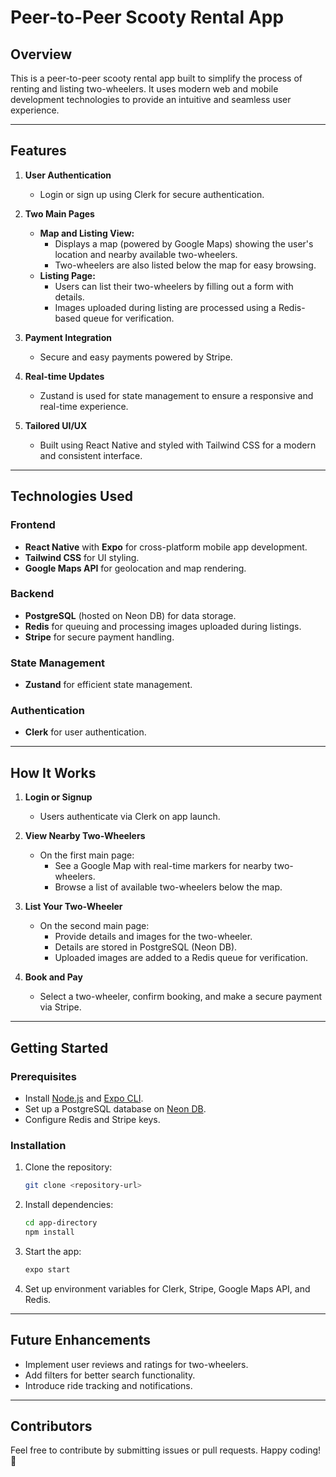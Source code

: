 # Peer-to-Peer Scooty Rental App

## Overview
This is a peer-to-peer scooty rental app built to simplify the process of renting and listing two-wheelers. It uses modern web and mobile development technologies to provide an intuitive and seamless user experience.

---

## Features
1. **User Authentication**  
   - Login or sign up using Clerk for secure authentication.

2. **Two Main Pages**  
   - **Map and Listing View:**  
     - Displays a map (powered by Google Maps) showing the user's location and nearby available two-wheelers.  
     - Two-wheelers are also listed below the map for easy browsing.
   - **Listing Page:**  
     - Users can list their two-wheelers by filling out a form with details.  
     - Images uploaded during listing are processed using a Redis-based queue for verification.

3. **Payment Integration**  
   - Secure and easy payments powered by Stripe.

4. **Real-time Updates**  
   - Zustand is used for state management to ensure a responsive and real-time experience.

5. **Tailored UI/UX**  
   - Built using React Native and styled with Tailwind CSS for a modern and consistent interface.

---

## Technologies Used
### Frontend
- **React Native** with **Expo** for cross-platform mobile app development.
- **Tailwind CSS** for UI styling.
- **Google Maps API** for geolocation and map rendering.

### Backend
- **PostgreSQL** (hosted on Neon DB) for data storage.
- **Redis** for queuing and processing images uploaded during listings.
- **Stripe** for secure payment handling.

### State Management
- **Zustand** for efficient state management.

### Authentication
- **Clerk** for user authentication.

---

## How It Works
1. **Login or Signup**  
   - Users authenticate via Clerk on app launch.

2. **View Nearby Two-Wheelers**  
   - On the first main page:
     - See a Google Map with real-time markers for nearby two-wheelers.
     - Browse a list of available two-wheelers below the map.

3. **List Your Two-Wheeler**  
   - On the second main page:
     - Provide details and images for the two-wheeler.
     - Details are stored in PostgreSQL (Neon DB).
     - Uploaded images are added to a Redis queue for verification.

4. **Book and Pay**  
   - Select a two-wheeler, confirm booking, and make a secure payment via Stripe.

---

## Getting Started
### Prerequisites
- Install [Node.js](https://nodejs.org/) and [Expo CLI](https://docs.expo.dev/get-started/installation/).
- Set up a PostgreSQL database on [Neon DB](https://neon.tech/).
- Configure Redis and Stripe keys.

### Installation
1. Clone the repository:
   ```bash
   git clone <repository-url>
   ```
2. Install dependencies:
   ```bash
   cd app-directory
   npm install
   ```

3. Start the app:
   ```bash
   expo start
   ```

4. Set up environment variables for Clerk, Stripe, Google Maps API, and Redis.

---

## Future Enhancements
- Implement user reviews and ratings for two-wheelers.
- Add filters for better search functionality.
- Introduce ride tracking and notifications.

---

## Contributors
Feel free to contribute by submitting issues or pull requests. Happy coding! 🚀

